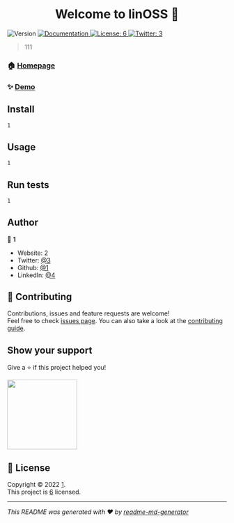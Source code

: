 <h1 align="center">Welcome to linOSS 👋</h1>
<p>
  <img alt="Version" src="https://img.shields.io/badge/version-0.0.1-blue.svg?cacheSeconds=2592000" />
  <a href="1" target="_blank">
    <img alt="Documentation" src="https://img.shields.io/badge/documentation-yes-brightgreen.svg" />
  </a>
  <a href="1" target="_blank">
    <img alt="License: 6" src="https://img.shields.io/badge/License-6-yellow.svg" />
  </a>
  <a href="https://twitter.com/3" target="_blank">
    <img alt="Twitter: 3" src="https://img.shields.io/twitter/follow/3.svg?style=social" />
  </a>
</p>

> 111

### 🏠 [Homepage](3)

### ✨ [Demo](1)

## Install

```sh
1
```

## Usage

```sh
1
```

## Run tests

```sh
1
```

## Author

👤 **1**

* Website: 2
* Twitter: [@3](https://twitter.com/3)
* Github: [@1](https://github.com/1)
* LinkedIn: [@4](https://linkedin.com/in/4)

## 🤝 Contributing

Contributions, issues and feature requests are welcome!<br />Feel free to check [issues page](1). You can also take a look at the [contributing guide](1).

## Show your support

Give a ⭐️ if this project helped you!

<a href="https://www.patreon.com/5">
  <img src="https://c5.patreon.com/external/logo/become_a_patron_button@2x.png" width="160">
</a>

## 📝 License

Copyright © 2022 [1](https://github.com/1).<br />
This project is [6](1) licensed.

***
_This README was generated with ❤️ by [readme-md-generator](https://github.com/kefranabg/readme-md-generator)_
